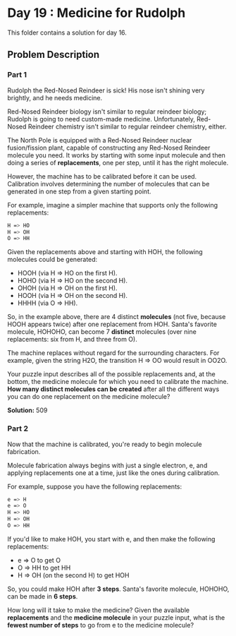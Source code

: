 # Day 19 : Medicine for Rudolph

This folder contains a solution for day 16.

## Problem Description

### Part 1

Rudolph the Red-Nosed Reindeer is sick! His nose isn't shining very brightly, and he needs medicine.

Red-Nosed Reindeer biology isn't similar to regular reindeer biology; Rudolph is going to need custom-made medicine. Unfortunately, Red-Nosed Reindeer chemistry isn't similar to regular reindeer chemistry, either.

The North Pole is equipped with a Red-Nosed Reindeer nuclear fusion/fission plant, capable of constructing any Red-Nosed Reindeer molecule you need. It works by starting with some input molecule and then doing a series of **replacements**, one per step, until it has the right molecule.

However, the machine has to be calibrated before it can be used. Calibration involves determining the number of molecules that can be generated in one step from a given starting point.

For example, imagine a simpler machine that supports only the following replacements:

```bash
H => HO
H => OH
O => HH
```

Given the replacements above and starting with HOH, the following molecules could be generated:

  * HOOH (via H => HO on the first H).
  * HOHO (via H => HO on the second H).
  * OHOH (via H => OH on the first H).
  * HOOH (via H => OH on the second H).
  * HHHH (via O => HH).

So, in the example above, there are 4 distinct **molecules** (not five, because HOOH appears twice) after one replacement from HOH. Santa's favorite molecule, HOHOHO, can become 7 **distinct** molecules (over nine replacements: six from H, and three from O).

The machine replaces without regard for the surrounding characters. For example, given the string H2O, the transition H => OO would result in OO2O.

Your puzzle input describes all of the possible replacements and, at the bottom, the medicine molecule for which you need to calibrate the machine. **How many distinct molecules can be created** after all the different ways you can do one replacement on the medicine molecule?

**Solution:** 509

### Part 2

Now that the machine is calibrated, you're ready to begin molecule fabrication.

Molecule fabrication always begins with just a single electron, e, and applying replacements one at a time, just like the ones during calibration.

For example, suppose you have the following replacements:

```bash
e => H
e => O
H => HO
H => OH
O => HH
```

If you'd like to make HOH, you start with e, and then make the following replacements:

  * e => O to get O
  * O => HH to get HH
  * H => OH (on the second H) to get HOH

So, you could make HOH after **3 steps**. Santa's favorite molecule, HOHOHO, can be made in **6 steps**.

How long will it take to make the medicine? Given the available **replacements** and the **medicine molecule** in your puzzle input, what is the **fewest number of steps** to go from e to the medicine molecule?
